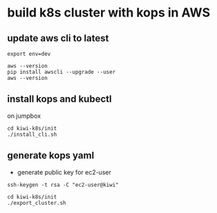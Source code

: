 
# build k8s cluster with kops in AWS

## update aws cli to latest
```
export env=dev

aws --version
pip install awscli --upgrade --user
aws --version
```

## install kops and kubectl
on jumpbox
```
cd kiwi-k8s/init
./install_cli.sh
```
## generate kops yaml
* generate public key for ec2-user
```
ssh-keygen -t rsa -C "ec2-user@kiwi"
```

```
cd kiwi-k8s/init
./export_cluster.sh
```